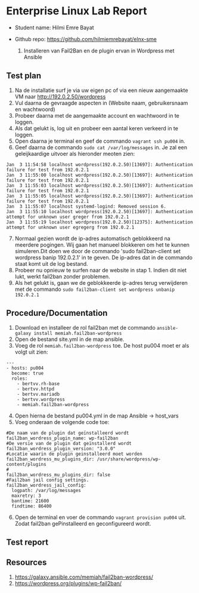 # Enterprise Linux Lab Report

- Student name: Hilmi Emre Bayat
- Github repo: https://github.com/hilmiemrebayat/elnx-sme

  1. Installeren van Fail2Ban en de plugin ervan in Wordpress met Ansible

## Test plan
1. Na de installatie surf je via uw eigen pc of via een nieuw aangemaakte VM naar http://192.0.2.50/wordpress 
2. Vul daarna de gevraagde aspecten in (Website naam, gebruikersnaam en wachtwoord)
3. Probeer daarna met de aangemaakte account en wachtwoord in te loggen.
4. Als dat gelukt is, log uit en probeer een aantal keren verkeerd in te loggen.
5. Open daarna je terminal en geef de commando `vagrant ssh pu004` in.
6. Geef daarna de commando `sudo cat /var/log/messages` in. Je zal een geleijkaardige uitvoer als hieronder meoten zien:
```
Jan  3 11:54:58 localhost wordpress(192.0.2.50)[13697]: Authentication failure for test from 192.0.2.1
Jan  3 11:55:00 localhost wordpress(192.0.2.50)[13697]: Authentication failure for test from 192.0.2.1
Jan  3 11:55:03 localhost wordpress(192.0.2.50)[13697]: Authentication failure for test from 192.0.2.1
Jan  3 11:55:05 localhost wordpress(192.0.2.50)[13697]: Authentication failure for test from 192.0.2.1
Jan  3 11:55:07 localhost systemd-logind: Removed session 6.
Jan  3 11:55:10 localhost wordpress(192.0.2.50)[13697]: Authentication attempt for unknown user greger from 192.0.2.1
Jan  3 11:55:19 localhost wordpress(192.0.2.50)[12375]: Authentication attempt for unknown user egregerg from 192.0.2.1

```
7. Normaal gezien wordt de ip-adres automatisch geblokkeerd na meerdere pogingen. Wij gaan het manueel blokkeren om het te kunnen simuleren.Dit doen we door de commando 'sudo fail2ban-client set wordpress banip 192.0.2.1' in te geven. De ip-adres dat in de commando staat komt uit de log bestand.
8. Probeer nu opnieuw te surfen naar de website in stap 1. Indien dit niet lukt, werkt fail2ban zonder problemen.
9. Als het gelukt is, gaan we de geblokkeerde ip-adres terug verwijderen met de commando `sudo fail2ban-client set wordpress unbanip 192.0.2.1`
## Procedure/Documentation
1. Download en installeer de rol fail2ban met de commando `ansible-galaxy install memiah.fail2ban-wordpress`
2. Open de bestand site.yml in de map ansible. 
3. Voeg de rol `memiah.fail2ban-wordpress` toe. De host pu004 moet er als volgt uit zien:
```
---
- hosts: pu004
  become: true
  roles:
    - bertvv.rh-base
    - bertvv.httpd
    - bertvv.mariadb
    - bertvv.wordpress
    - memiah.fail2ban-wordpress
```
4. Open hierna de bestand pu004.yml in de map Ansible -> host_vars
5. Voeg onderaan de volgende code toe:
```
#De naam van de plugin dat geïnstalleerd wordt
fail2ban_wordress_plugin_name: wp-fail2ban
#De versie van de plugin dat geïnstallerd wordt
fail2ban_wordress_plugin_version: "3.0.0"
#Locatie waarin de plugin geinstalleerd moet worden
fail2ban_wordress_mu_plugins_dir: /usr/share/wordpress/wp-content/plugins
#
fail2ban_wordress_mu_plugins_dir: false
#Fail2ban jail config settings.
fail2ban_wordress_jail_config:
  logpath: /var/log/messages
  maxretry: 3
  bantime: 21600
  findtime: 86400
```
6. Open de terminal en voer de commando `vagrant provision pu004` uit. Zodat fail2ban gePinstalleerd en geconfigureerd wordt.
## Test report

## Resources
1. https://galaxy.ansible.com/memiah/fail2ban-wordpress/
2. https://wordpress.org/plugins/wp-fail2ban/
